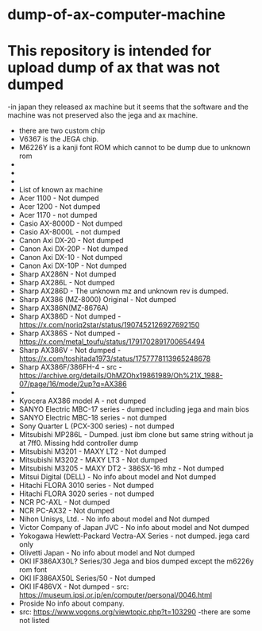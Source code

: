 # dump-of-ax-computer-machine
# This repository is intended for upload dump of ax that was not dumped

-in japan they released ax machine but it seems that the software and the machine was not preserved also the jega and ax machine.
- there are two custom chip
- V6367 is the JEGA chip. 
- M6226Y is a kanji font ROM which cannot to be dump due to unknown rom
-
-
-
- List of known ax machine
- Acer 1100 - Not dumped
- Acer 1200 - Not dumped
- Acer 1170 - not dumped
- Casio AX-8000D - Not dumped
- Casio AX-8000L - not dumped
- Canon  Axi DX-20 - Not dumped  
- Canon  Axi DX-20P - Not dumped
- Canon  Axi DX-10 - Not dumped
- Canon  Axi DX-10P - Not dumped
- Sharp AX286N - Not dumped
- Sharp AX286L - Not dumped
- Sharp AX286D - The unknown mz and unknown rev is dumped.
- Sharp AX386 (MZ-8000)  Original - Not dumped
- Sharp AX386N(MZ-8676A)
- Sharp AX386D  - Not dumped - https://x.com/noriq2star/status/1907452126927692150
- Sharp AX386S - Not dumped - https://x.com/metal_toufu/status/1791702891700654494
- Sharp AX386V - Not dumped - https://x.com/toshitada1973/status/1757778113965248678
- Sharp AX386F/386FH-4 - src -https://archive.org/details/OhMZOhx19861989/Oh%21X_1988-07/page/16/mode/2up?q=AX386
- 
- Kyocera AX386 model A - not dumped
- SANYO Electric MBC-17 series - dumped including jega and main bios
- SANYO Electric MBC-18 series - not dumped
- Sony Quarter L (PCX-300 series) - not dumped
- Mitsubishi MP286L - Dumped. just ibm clone but same string without ja at 7ff0. Missing hdd controller dump
- Mitsubishi M3201 - MAXY LT2 - Not dumped
- Mitsubishi M3202 - MAXY LT3 - Not dumped
- Mitsubishi M3205 - MAXY DT2  - 386SX-16 mhz - Not dumped
- Mitsui Digital (DELL) - No info about model and Not dumped
- Hitachi FLORA 3010 series - Not dumped
- Hitachi FLORA 3020 series - not dumped
- NCR PC-AXL - Not dumped
- NCR PC-AX32 - Not dumped
- Nihon Unisys, Ltd. - No info about model and Not dumped
- Victor Company of Japan JVC - No info about model and Not dumped
- Yokogawa Hewlett-Packard Vectra-AX Series - not dumped. jega card only
- Olivetti Japan  - No info about model and Not dumped
- OKI IF386AX30L? Series/30  Jega and bios dumped except the m6226y rom font
- OKI IF386AX50L Series/50  - Not dumped
- OKI IF486VX               - Not dumped - src: https://museum.ipsj.or.jp/en/computer/personal/0046.html
- Proside No info about company.
- src: https://www.vogons.org/viewtopic.php?t=103290
-there are some not listed
